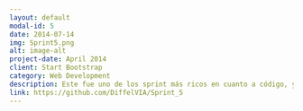 ```yaml
---
layout: default
modal-id: 5
date: 2014-07-14
img: Sprint5.png
alt: image-alt
project-date: April 2014
client: Start Bootstrap
category: Web Development
description: Este fue uno de los sprint más ricos en cuanto a código, ya que se importaron librerias como pandas, scipy, numpy, seaborn y matplotlib. Este proyecto fue acerca del análisis de consumo de los servicios de la compañía "Megaline". Se buscó entender al cliente, conocer que es lo que consume y que no, así como el dinero que esta dispuesto en este proyecto.
link: https://github.com/DiffelVIA/Sprint_5
---
```

